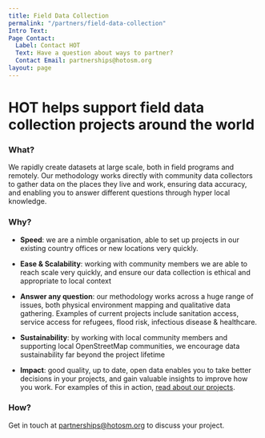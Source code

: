 ```yaml
---
title: Field Data Collection
permalink: "/partners/field-data-collection"
Intro Text: 
Page Contact:
  Label: Contact HOT
  Text: Have a question about ways to partner?
  Contact Email: partnerships@hotosm.org
layout: page
---
```


# HOT helps support field data collection projects around the world

### What?

We rapidly create datasets at large scale, both in field programs and remotely. Our methodology works directly with community data collectors to gather data on the places they live and work, ensuring data accuracy, and enabling you to answer different questions through hyper local knowledge.

### Why?

* **Speed**: we are a nimble organisation, able to set up projects in our existing country offices or new locations very quickly.

* **Ease & Scalability**: working with community members we are able to reach scale very quickly, and ensure our data collection is ethical and appropriate to local context

* **Answer any question**: our methodology works across a huge range of issues, both physical environment mapping and qualitative data gathering. Examples of current projects include sanitation access, service access for refugees, flood risk, infectious disease & healthcare.

* **Sustainability**: by working with local community members and supporting local OpenStreetMap communities, we encourage data sustainability far beyond the project lifetime

* **Impact**: good quality, up to date, open data enables you to take better decisions in your projects, and gain valuable insights to improve how you work. For examples of this in action, [read about our projects](http://www-dev.hotosm.org/our-work).

### How?

Get in touch at [partnerships@hotosm.org](mailto:partnerships@hotosm.org) to discuss your project.